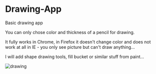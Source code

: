 # Drawing-App

Basic drawing app

You can only chose color and thickness of a pencil for drawing.

It fully works in Chrome, in Firefox it doesn't change color and does not work at all in IE - you only see picture but can't draw anything...

I will add shape drawing tools, fill bucket or similar stuff from paint...

![drawing](https://user-images.githubusercontent.com/31318398/30379198-fb495378-9895-11e7-88b8-54caac31358a.png)
